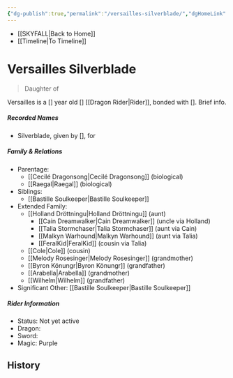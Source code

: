 ```yaml
---
{"dg-publish":true,"permalink":"/versailles-silverblade/","dgHomeLink":false,"dgPassFrontmatter":false}
---
```


- [[SKYFALL|Back to Home]]
- [[Timeline|To Timeline]]

# Versailles Silverblade
>Daughter of

Versailles is a [] year old [] [[Dragon Rider|Rider]], bonded with []. Brief info.

##### Recorded Names
- Silverblade, given by [], for 

##### Family & Relations
- Parentage: 
	- [[Cecilé Dragonsong|Cecilé Dragonsong]] (biological)
	- [[Raegal|Raegal]] (biological)
- Siblings: 
	- [[Bastille Soulkeeper|Bastille Soulkeeper]]
- Extended Family: 
	- [[Holland Dröttningu|Holland Dröttningu]] (aunt)
		- [[Cain Dreamwalker|Cain Dreamwalker]] (uncle via Holland)
		- [[Talia Stormchaser|Talia Stormchaser]] (aunt via Cain)
		- [[Malkyn Warhound|Malkyn Warhound]] (aunt via Talia)
		- [[FeralKid|FeralKid]] (cousin via Talia)
	- [[Cole|Cole]] (cousin)
	- [[Melody Rosesinger|Melody Rosesinger]] (grandmother)
	- [[Byron Könungr|Byron Könungr]] (grandfather)
	- [[Arabella|Arabella]] (grandmother)
	- [[Wilhelm|Wilhelm]] (grandfather)
- Significant Other: [[Bastille Soulkeeper|Bastille Soulkeeper]] 

##### Rider Information
- Status: Not yet active 
- Dragon:
- Sword:
- Magic: Purple 

## History 
